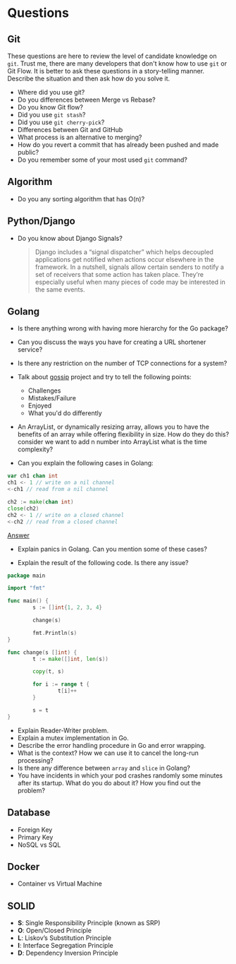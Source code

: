 # Questions

## Git

These questions are here to review the level of candidate knowledge on `git`.
Trust me, there are many developers that don't know how to use `git` or Git Flow.
It is better to ask these questions in a story-telling manner. Describe the situation
and then ask how do you solve it.

- Where did you use git?
- Do you differences between Merge vs Rebase?
- Do you know Git flow?
- Did you use `git stash`?
- Did you use `git cherry-pick`?
- Differences between Git and GitHub
- What process is an alternative to merging?
- How do you revert a commit that has already been pushed and made public?
- Do you remember some of your most used `git` command?

## Algorithm

- Do you any sorting algorithm that has O(n)?

## Python/Django

- Do you know about Django Signals?
  > Django includes a “signal dispatcher” which helps decoupled applications get notified when actions
  > occur elsewhere in the framework.
  > In a nutshell, signals allow certain senders to notify a set of receivers that some action has taken place.
  > They’re especially useful when many pieces of code may be interested in the same events.

## Golang

- Is there anything wrong with having more hierarchy for the Go package?
- Can you discuss the ways you have for creating a URL shortener service?
- Is there any restriction on the number of TCP connections for a system?

- Talk about [gossip](https://github.com/elahe-dastan/gossip) project and try to tell the following points:

  - Challenges
  - Mistakes/Failure
  - Enjoyed
  - What you'd do differently

- An ArrayList, or dynamically resizing array, allows you to have the benefits of an array while offering flexibility in size.
  How do they do this? consider we want to add n number into ArrayList what is the time complexity?

- Can you explain the following cases in Golang:

```go
var ch1 chan int
ch1 <- 1 // write on a nil channel
<-ch1 // read from a nil channel

ch2 := make(chan int)
close(ch2)
ch2 <- 1 // write on a closed channel
<-ch2 // read from a closed channel
```

[Answer](https://stackoverflow.com/questions/39015602/how-does-a-non-initialized-channel-behave)

- Explain panics in Golang. Can you mention some of these cases?

- Explain the result of the following code. Is there any issue?

```go
package main

import "fmt"

func main() {
        s := []int{1, 2, 3, 4}

        change(s)

        fmt.Println(s)
}

func change(s []int) {
        t := make([]int, len(s))

        copy(t, s)

        for i := range t {
                t[i]++
        }

        s = t
}
```

- Explain Reader-Writer problem.
- Explain a mutex implementation in Go.
- Describe the error handling procedure in Go and error wrapping.
- What is the context? How we can use it to cancel the long-run processing?
- Is there any difference between `array` and `slice` in Golang?
- You have incidents in which your pod crashes randomly some minutes after its startup. What do you do about it? How you find out the problem?

## Database

- Foreign Key
- Primary Key
- NoSQL vs SQL

## Docker

- Container vs Virtual Machine

## SOLID

- **S**: Single Responsibility Principle (known as SRP)
- **O**: Open/Closed Principle
- **L**: Liskov’s Substitution Principle
- **I**: Interface Segregation Principle
- **D**: Dependency Inversion Principle
